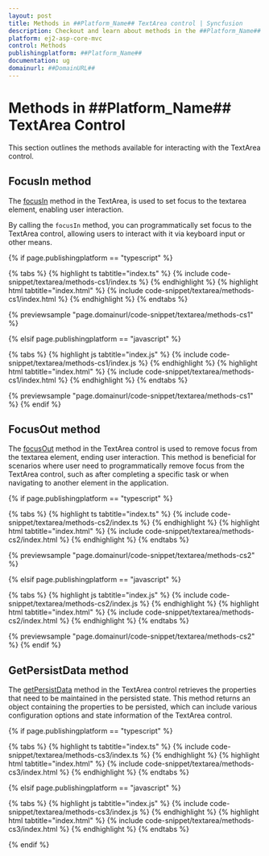 ```yaml
---
layout: post
title: Methods in ##Platform_Name## TextArea control | Syncfusion
description: Checkout and learn about methods in the ##Platform_Name## TextArea control of Syncfusion Essential JS 2 and more.
platform: ej2-asp-core-mvc
control: Methods 
publishingplatform: ##Platform_Name##
documentation: ug
domainurl: ##DomainURL##
---
```


# Methods in ##Platform_Name## TextArea Control

This section outlines the methods available for interacting with the TextArea control.

## FocusIn method

The [focusIn](https://help.syncfusion.com/cr/aspnetcore-js2/Syncfusion.EJ2.Inputs.TextArea.html#Syncfusion_EJ2_Inputs_TextArea_focusIn) method in the TextArea, is used to set focus to the textarea element, enabling user interaction.

By calling the `focusIn` method, you can programmatically set focus to the TextArea control, allowing users to interact with it via keyboard input or other means.

{% if page.publishingplatform == "typescript" %}

{% tabs %}
{% highlight ts tabtitle="index.ts" %}
{% include code-snippet/textarea/methods-cs1/index.ts %}
{% endhighlight %}
{% highlight html tabtitle="index.html" %}
{% include code-snippet/textarea/methods-cs1/index.html %}
{% endhighlight %}
{% endtabs %}

{% previewsample "page.domainurl/code-snippet/textarea/methods-cs1" %}

{% elsif page.publishingplatform == "javascript" %}

{% tabs %}
{% highlight js tabtitle="index.js" %}
{% include code-snippet/textarea/methods-cs1/index.js %}
{% endhighlight %}
{% highlight html tabtitle="index.html" %}
{% include code-snippet/textarea/methods-cs1/index.html %}
{% endhighlight %}
{% endtabs %}
          
{% previewsample "page.domainurl/code-snippet/textarea/methods-cs1" %}
{% endif %}

## FocusOut method

The [focusOut](https://help.syncfusion.com/cr/aspnetcore-js2/Syncfusion.EJ2.Inputs.TextArea.html#Syncfusion_EJ2_Inputs_TextArea_focusOut) method in the TextArea control is used to remove focus from the textarea element, ending user interaction.
This method is beneficial for scenarios where user need to programmatically remove focus from the TextArea control, such as after completing a specific task or when navigating to another element in the application.

{% if page.publishingplatform == "typescript" %}

{% tabs %}
{% highlight ts tabtitle="index.ts" %}
{% include code-snippet/textarea/methods-cs2/index.ts %}
{% endhighlight %}
{% highlight html tabtitle="index.html" %}
{% include code-snippet/textarea/methods-cs2/index.html %}
{% endhighlight %}
{% endtabs %}

{% previewsample "page.domainurl/code-snippet/textarea/methods-cs2" %}

{% elsif page.publishingplatform == "javascript" %}

{% tabs %}
{% highlight js tabtitle="index.js" %}
{% include code-snippet/textarea/methods-cs2/index.js %}
{% endhighlight %}
{% highlight html tabtitle="index.html" %}
{% include code-snippet/textarea/methods-cs2/index.html %}
{% endhighlight %}
{% endtabs %}
          
{% previewsample "page.domainurl/code-snippet/textarea/methods-cs2" %}
{% endif %}

## GetPersistData method

The [getPersistData](https://help.syncfusion.com/cr/aspnetcore-js2/Syncfusion.EJ2.Inputs.TextArea.html#Syncfusion_EJ2_Inputs_TextArea_getPersistData) method in the TextArea control retrieves the properties that need to be maintained in the persisted state.
This method returns an object containing the properties to be persisted, which can include various configuration options and state information of the TextArea control. 

{% if page.publishingplatform == "typescript" %}

{% tabs %}
{% highlight ts tabtitle="index.ts" %}
{% include code-snippet/textarea/methods-cs3/index.ts %}
{% endhighlight %}
{% highlight html tabtitle="index.html" %}
{% include code-snippet/textarea/methods-cs3/index.html %}
{% endhighlight %}
{% endtabs %}

{% elsif page.publishingplatform == "javascript" %}

{% tabs %}
{% highlight js tabtitle="index.js" %}
{% include code-snippet/textarea/methods-cs3/index.js %}
{% endhighlight %}
{% highlight html tabtitle="index.html" %}
{% include code-snippet/textarea/methods-cs3/index.html %}
{% endhighlight %}
{% endtabs %}

{% endif %}
